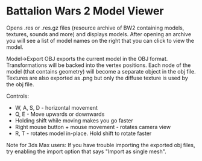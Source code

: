 # Battalion Wars 2 Model Viewer

Opens .res or .res.gz files (resource archive of BW2 containing models, textures, sounds and more) and displays models. 
After opening an archive you will see a list of model names on the right that you can click to view the model.

Model->Export OBJ exports the current model in the OBJ format. Transformations will be backed into the vertex positions. 
Each node of the model (that contains geometry) will become a separate object in the obj file. Textures are also exported as .png
but only the diffuse texture is used by the obj file.

Controls:

* W, A, S, D - horizontal movement 
* Q, E - Move upwards or downwards
* Holding shift while moving makes you go faster
* Right mouse button + mouse movement - rotates camera view
* R, T - rotates model in-place. Hold shift to rotate faster

Note for 3ds Max users: If you have trouble importing the exported obj files, try enabling the import option that says "Import as single mesh".
